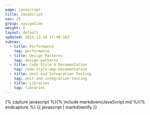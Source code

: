 ```yaml
---
page: javascript
title: JavaScript
nav: JS
group: navigation
weight: 2
layout: default
updated: 2015-12-18 17:40:16Z
subnav:
  - title: Performance
    tag: performance
  - title: Design Patterns
    tag: design-patterns
  - title: Code Style & Documentation
    tag: code-style-amp-documentation
  - title: Unit and Integration Testing
    tag: unit-and-integration-testing
  - title: Libraries
    tag: libraries
---
```


<div class="docs-section">
		{% capture javascript %}{% include markdown/JavaScript.md %}{% endcapture %}
		{{ javascript | markdownify }}
</div>